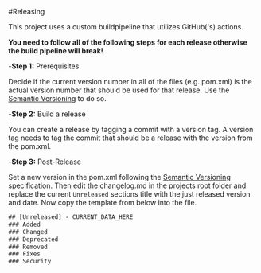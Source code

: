 #Releasing

This project uses a custom buildpipeline that utilizes GitHub('s) actions.     

__**You need to follow all of the following steps for each release otherwise the build pipeline will break!**__

-**Step 1:** Prerequisites

Decide if the current version number in all of the files (e.g. pom.xml) is the actual version number that should be used for that release.
Use the [Semantic Versioning](https://semver.org/) to do so.

-**Step 2:** Build a release

You can create a release by tagging a commit with a version tag. A version tag needs to 
tag the commit that should be a release with the version from the pom.xml.

-**Step 3:** Post-Release

Set a new version in the pom.xml following the [Semantic Versioning](https://semver.org/) specification.
Then edit the changelog.md in the projects root folder and replace the current `Unreleased` sections title with the just released version and date.
Now copy the template from below into the file.


```CHANGELOG
## [Unreleased] - CURRENT_DATA_HERE
### Added
### Changed
### Deprecated
### Removed
### Fixes
### Security   
```